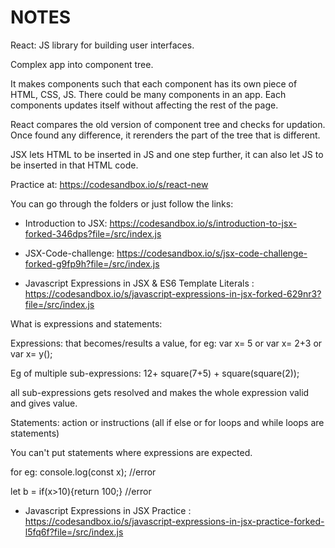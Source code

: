 # NOTES

React: JS library for building user interfaces.

Complex app into component tree.

It makes components such that each component has its own piece of HTML, CSS, JS. There could be many components in an app. Each components updates itself without affecting the rest of the page.

React compares the old version of component tree and checks for updation. Once found any difference, it rerenders the part of the tree that is different.

JSX lets HTML to be inserted in JS and one step further, it can also let JS to be inserted in that HTML code. 

Practice at: https://codesandbox.io/s/react-new

You can go through the folders or just follow the links:
- Introduction to JSX: https://codesandbox.io/s/introduction-to-jsx-forked-346dps?file=/src/index.js

- JSX-Code-challenge: https://codesandbox.io/s/jsx-code-challenge-forked-g9fp9h?file=/src/index.js

- Javascript Expressions in JSX & ES6 Template Literals : https://codesandbox.io/s/javascript-expressions-in-jsx-forked-629nr3?file=/src/index.js

What is expressions and statements: 

Expressions: that becomes/results a value, for eg: var x= 5 or var x= 2+3 or var x= y();

Eg of multiple sub-expressions: 12+ square(7+5) + square(square(2));

all sub-expressions gets resolved and makes the whole expression valid and gives value.

Statements: action or instructions (all if else or for loops and while loops are statements)

You can't put statements where expressions are expected.

for eg: console.log(const x);  //error

let b = if(x>10){return 100;}  //error

- Javascript Expressions in JSX Practice : https://codesandbox.io/s/javascript-expressions-in-jsx-practice-forked-l5fq6f?file=/src/index.js
